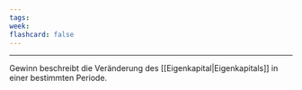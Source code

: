 ```yaml
---
tags:
week:
flashcard: false
---
```

***

Gewinn beschreibt die Veränderung des [[Eigenkapital|Eigenkapitals]] in einer bestimmten Periode.